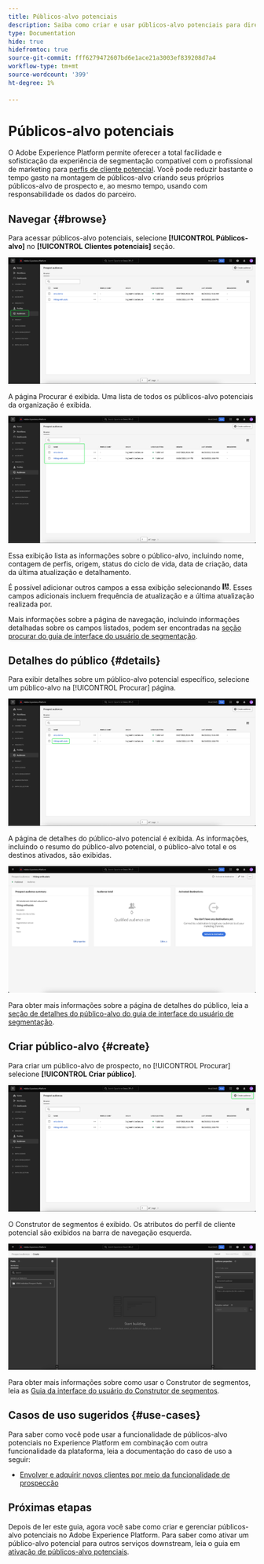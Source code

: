 ```yaml
---
title: Públicos-alvo potenciais
description: Saiba como criar e usar públicos-alvo potenciais para direcionar clientes desconhecidos usando informações de terceiros.
type: Documentation
hide: true
hidefromtoc: true
source-git-commit: fff6279472607bd6e1ace21a3003ef839208d7a4
workflow-type: tm+mt
source-wordcount: '399'
ht-degree: 1%

---
```



# Públicos-alvo potenciais

O Adobe Experience Platform permite oferecer a total facilidade e sofisticação da experiência de segmentação compatível com o profissional de marketing para [perfis de cliente potencial](../../profile/ui/prospect-profile.md). Você pode reduzir bastante o tempo gasto na montagem de públicos-alvo criando seus próprios públicos-alvo de prospecto e, ao mesmo tempo, usando com responsabilidade os dados do parceiro.

## Navegar {#browse}

Para acessar públicos-alvo potenciais, selecione **[!UICONTROL Públicos-alvo]** no **[!UICONTROL Clientes potenciais]** seção.

![A variável [!UICONTROL Públicos-alvo] O botão é realçado dentro do [!UICONTROL Clientes potenciais] seção.](../images/ui/prospect-audience/prospect-audiences.png)

A página Procurar é exibida. Uma lista de todos os públicos-alvo potenciais da organização é exibida.

![Os públicos-alvo potenciais pertencentes à organização são destacados.](../images/ui/prospect-audience/browse-audiences.png)

Essa exibição lista as informações sobre o público-alvo, incluindo nome, contagem de perfis, origem, status do ciclo de vida, data de criação, data da última atualização e detalhamento.

É possível adicionar outros campos a essa exibição selecionando ![o ícone do atributo de filtro](../images/ui/prospect-audience/filter-attribute.png). Esses campos adicionais incluem frequência de atualização e a última atualização realizada por.

Mais informações sobre a página de navegação, incluindo informações detalhadas sobre os campos listados, podem ser encontradas na [seção procurar do guia de interface do usuário de segmentação](./overview.md#browse).

## Detalhes do público {#details}

Para exibir detalhes sobre um público-alvo potencial específico, selecione um público-alvo na [!UICONTROL Procurar] página.

![Um público-alvo potencial específico é destacado.](../images/ui/prospect-audience/select-specific-audience.png)

A página de detalhes do público-alvo potencial é exibida. As informações, incluindo o resumo do público-alvo potencial, o público-alvo total e os destinos ativados, são exibidas.

![A página de detalhes do público-alvo potencial é exibida.](../images/ui/prospect-audience/audience-details.png)

Para obter mais informações sobre a página de detalhes do público, leia a [seção de detalhes do público-alvo do guia de interface do usuário de segmentação](./overview.md).

## Criar público-alvo {#create}

Para criar um público-alvo de prospecto, no [!UICONTROL Procurar] selecione **[!UICONTROL Criar público]**.

![A variável [!UICONTROL Criar público] O botão é realçado na página de navegação do público-alvo potencial.](../images/ui/prospect-audience/select-create-audience.png)

O Construtor de segmentos é exibido. Os atributos do perfil de cliente potencial são exibidos na barra de navegação esquerda.

![O Construtor de segmentos é exibido. Observe que os únicos atributos disponíveis são para a classe Prospect Profile.](../images/ui/prospect-audience/segment-builder.png)

Para obter mais informações sobre como usar o Construtor de segmentos, leia as [Guia da interface do usuário do Construtor de segmentos](./segment-builder.md).

## Casos de uso sugeridos {#use-cases}

Para saber como você pode usar a funcionalidade de públicos-alvo potenciais no Experience Platform em combinação com outra funcionalidade da plataforma, leia a documentação do caso de uso a seguir:

- [Envolver e adquirir novos clientes por meio da funcionalidade de prospecção](../../rtcdp/partner-data/prospecting.md)

## Próximas etapas

Depois de ler este guia, agora você sabe como criar e gerenciar públicos-alvo potenciais no Adobe Experience Platform. Para saber como ativar um público-alvo potencial para outros serviços downstream, leia o guia em [ativação de públicos-alvo potenciais](../../destinations/ui/activate-prospect-audiences.md).
